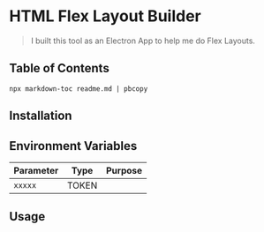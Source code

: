 # HTML Flex Layout Builder

> I built this tool as an Electron App to help me do Flex Layouts.

## Table of Contents

`npx markdown-toc readme.md | pbcopy`

## Installation

## Environment Variables

| Parameter   |  Type  	| Purpose  	|
|------------	|:------:	|----------	|
| `xxxxx`     |  TOKEN 	|           |


## Usage
